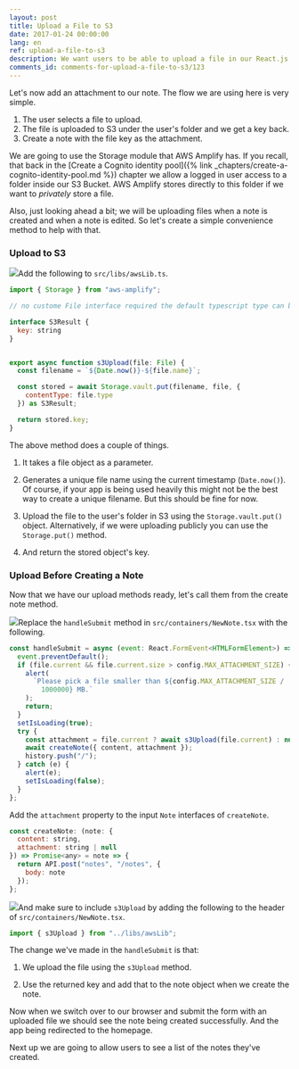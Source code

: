 ```yaml
---
layout: post
title: Upload a File to S3
date: 2017-01-24 00:00:00
lang: en
ref: upload-a-file-to-s3
description: We want users to be able to upload a file in our React.js app and add it as an attachment to their note. To upload files to S3 directly from our React.js app we are going to use AWS Amplify's Storage.put() method.
comments_id: comments-for-upload-a-file-to-s3/123
---
```


Let's now add an attachment to our note. The flow we are using here is very simple.

1. The user selects a file to upload.
2. The file is uploaded to S3 under the user's folder and we get a key back.
3. Create a note with the file key as the attachment.

We are going to use the Storage module that AWS Amplify has. If you recall, that back in the [Create a Cognito identity pool]({% link _chapters/create-a-cognito-identity-pool.md %}) chapter we allow a logged in user access to a folder inside our S3 Bucket. AWS Amplify stores directly to this folder if we want to _privately_ store a file.

Also, just looking ahead a bit; we will be uploading files when a note is created and when a note is edited. So let's create a simple convenience method to help with that.

### Upload to S3

<img class="code-marker" src="/assets/s.png" />Add the following to `src/libs/awsLib.ts`.

```javascript
import { Storage } from "aws-amplify";

// no custome File interface required the default typescript type can be used

interface S3Result {
  key: string
}


export async function s3Upload(file: File) {
  const filename = `${Date.now()}-${file.name}`;

  const stored = await Storage.vault.put(filename, file, {
    contentType: file.type
  }) as S3Result;

  return stored.key;
}
```

The above method does a couple of things.

1. It takes a file object as a parameter.

2. Generates a unique file name using the current timestamp (`Date.now()`). Of course, if your app is being used heavily this might not be the best way to create a unique filename. But this should be fine for now.

3. Upload the file to the user's folder in S3 using the `Storage.vault.put()` object. Alternatively, if we were uploading publicly you can use the `Storage.put()` method.

4. And return the stored object's key.

### Upload Before Creating a Note

Now that we have our upload methods ready, let's call them from the create note method.

<img class="code-marker" src="/assets/s.png" />Replace the `handleSubmit` method in `src/containers/NewNote.tsx` with the following.

```javascript
const handleSubmit = async (event: React.FormEvent<HTMLFormElement>) => {
  event.preventDefault();
  if (file.current && file.current.size > config.MAX_ATTACHMENT_SIZE) {
    alert(
      `Please pick a file smaller than ${config.MAX_ATTACHMENT_SIZE /
        1000000} MB.`
    );
    return;
  }
  setIsLoading(true);
  try {
    const attachment = file.current ? await s3Upload(file.current) : null;
    await createNote({ content, attachment });
    history.push("/");
  } catch (e) {
    alert(e);
    setIsLoading(false);
  }
};
```

Add the `attachment` property to the input `Note` interfaces of `createNote`.

```javascript
const createNote: (note: {
  content: string,
  attachment: string | null
}) => Promise<any> = note => {
  return API.post("notes", "/notes", {
    body: note
  });
};
```

<img class="code-marker" src="/assets/s.png" />And make sure to include `s3Upload` by adding the following to the header of `src/containers/NewNote.tsx`.

```javascript
import { s3Upload } from "../libs/awsLib";
```

The change we've made in the `handleSubmit` is that:

1. We upload the file using the `s3Upload` method.

2. Use the returned key and add that to the note object when we create the note.

Now when we switch over to our browser and submit the form with an uploaded file we should see the note being created successfully. And the app being redirected to the homepage.

Next up we are going to allow users to see a list of the notes they've created.
